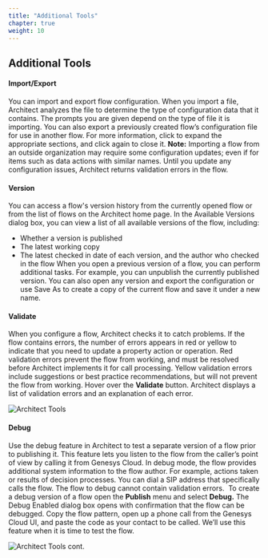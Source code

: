 ```yaml
---
title: "Additional Tools"
chapter: true
weight: 10
---
```

## Additional Tools

#### Import/Export

You can import and export flow configuration. When you import a file, Architect analyzes the file to determine the type of configuration data that it contains. The prompts you are given depend on the type of file it is importing. You can also export a previously created flow’s configuration file for use in another flow. For more information, click to expand the appropriate sections, and click again to close it.
**Note:** Importing a flow from an outside organization may require some configuration updates; even if for items such as data actions with similar names. Until you update any configuration issues, Architect returns validation errors in the flow.

#### Version

You can access a flow's version history from the currently opened flow or from the list of flows on the Architect home page. In the Available Versions dialog box, you can view a list of all available versions of the flow, including:
* Whether a version is published
* The latest working copy
* The latest checked in date of each version, and the author who checked in the flow
When you open a previous version of a flow, you can perform additional tasks. For example, you can unpublish the currently published version. You can also open any version and export the configuration or use Save As to create a copy of the current flow and save it under a new name.

#### Validate

When you configure a flow, Architect checks it to catch problems. If the flow contains errors, the number of errors appears in red or yellow to indicate that you need to update a property action or operation. Red validation errors prevent the flow from working, and must be resolved before Architect implements it for call processing. Yellow validation errors include suggestions or best practice recommendations, but will not prevent the flow from working.
Hover over the **Validate** button. Architect displays a list of validation errors and an explanation of each error.

![Architect Tools](/images/Tools.jpg)

#### Debug

Use the debug feature in Architect to test a separate version of a flow prior to publishing it. This feature lets you listen to the flow from the caller’s point of view by calling it from Genesys Cloud. In debug mode, the flow provides additional system information to the flow author. For example, actions taken or results of decision processes. You can dial a SIP address that specifically calls the flow. The flow to debug cannot contain validation errors. 
To create a debug version of a flow open the **Publish** menu and select **Debug.** The Debug Enabled dialog box opens with confirmation that the flow can be debugged. Copy the flow pattern, open up a phone call from the Genesys Cloud UI, and paste the code as your contact to be called. We’ll use this feature when it is time to test the flow.

![Architect Tools cont.](/images/Debug.jpg)